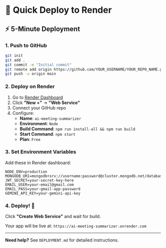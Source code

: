 # 🚀 Quick Deploy to Render

## ⚡ 5-Minute Deployment

### 1. Push to GitHub
```bash
git init
git add .
git commit -m "Initial commit"
git remote add origin https://github.com/YOUR_USERNAME/YOUR_REPO_NAME.git
git push -u origin main
```

### 2. Deploy on Render
1. Go to [Render Dashboard](https://dashboard.render.com/)
2. Click **"New +"** → **"Web Service"**
3. Connect your GitHub repo
4. Configure:
   - **Name**: `ai-meeting-summarizer`
   - **Environment**: `Node`
   - **Build Command**: `npm run install-all && npm run build`
   - **Start Command**: `npm start`
   - **Plan**: `Free`

### 3. Set Environment Variables
Add these in Render dashboard:
```
NODE_ENV=production
MONGODB_URI=mongodb+srv://username:password@cluster.mongodb.net/database
JWT_SECRET=your-secret-key-here
EMAIL_USER=your-email@gmail.com
EMAIL_PASS=your-gmail-app-password
GEMINI_API_KEY=your-gemini-api-key
```

### 4. Deploy! 🎉
Click **"Create Web Service"** and wait for build.

Your app will be live at: `https://ai-meeting-summarizer.onrender.com`

---
**Need help?** See `DEPLOYMENT.md` for detailed instructions. 